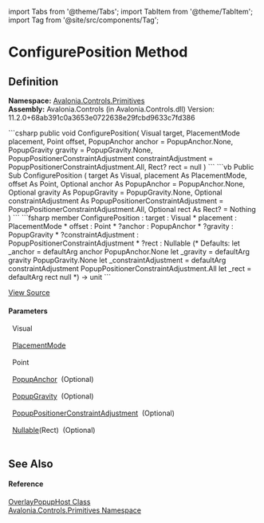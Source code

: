 import Tabs from '@theme/Tabs'; 
import TabItem from '@theme/TabItem'; 
import Tag from '@site/src/components/Tag'; 

# ConfigurePosition Method




## Definition
**Namespace:** <a href="N_Avalonia_Controls_Primitives">Avalonia.Controls.Primitives</a>  
**Assembly:** Avalonia.Controls (in Avalonia.Controls.dll) Version: 11.2.0+68ab391c0a3653e0722638e29fcbd9633c7fd386

<Tabs groupId="api-code-preview">
<TabItem value="csharp" label="C#">
```csharp
public void ConfigurePosition(
	Visual target,
	PlacementMode placement,
	Point offset,
	PopupAnchor anchor = PopupAnchor.None,
	PopupGravity gravity = PopupGravity.None,
	PopupPositionerConstraintAdjustment constraintAdjustment = PopupPositionerConstraintAdjustment.All,
	Rect? rect = null
)
```
</TabItem>
<TabItem value="vb" label="VB">
```vb
Public Sub ConfigurePosition ( 
	target As Visual,
	placement As PlacementMode,
	offset As Point,
	Optional anchor As PopupAnchor = PopupAnchor.None,
	Optional gravity As PopupGravity = PopupGravity.None,
	Optional constraintAdjustment As PopupPositionerConstraintAdjustment = PopupPositionerConstraintAdjustment.All,
	Optional rect As Rect? = Nothing
)
```
</TabItem>
<TabItem value="fsharp" label="F#">
```fsharp
member ConfigurePosition : 
        target : Visual * 
        placement : PlacementMode * 
        offset : Point * 
        ?anchor : PopupAnchor * 
        ?gravity : PopupGravity * 
        ?constraintAdjustment : PopupPositionerConstraintAdjustment * 
        ?rect : Nullable<Rect> 
(* Defaults:
        let _anchor = defaultArg anchor PopupAnchor.None
        let _gravity = defaultArg gravity PopupGravity.None
        let _constraintAdjustment = defaultArg constraintAdjustment PopupPositionerConstraintAdjustment.All
        let _rect = defaultArg rect null
*)
-> unit 
```
</TabItem>
</Tabs>



<a href="https://github.com/AvaloniaUI/Avalonia/tree/master/srcAvalonia.Controls/Primitives/OverlayPopupHost.cs#L129" title="View the source code">View Source</a>



#### Parameters
<dl><dt>  Visual</dt><dd> </dd><dt>  <a href="T_Avalonia_Controls_PlacementMode">PlacementMode</a></dt><dd> </dd><dt>  Point</dt><dd> </dd><dt>  <a href="T_Avalonia_Controls_Primitives_PopupPositioning_PopupAnchor">PopupAnchor</a>  (Optional)</dt><dd> </dd><dt>  <a href="T_Avalonia_Controls_Primitives_PopupPositioning_PopupGravity">PopupGravity</a>  (Optional)</dt><dd> </dd><dt>  <a href="T_Avalonia_Controls_Primitives_PopupPositioning_PopupPositionerConstraintAdjustment">PopupPositionerConstraintAdjustment</a>  (Optional)</dt><dd> </dd><dt>  <a href="https://learn.microsoft.com/dotnet/api/system.nullable-1" target="_blank" rel="noopener noreferrer">Nullable</a>(Rect)  (Optional)</dt><dd> </dd></dl>

## See Also


#### Reference
<a href="T_Avalonia_Controls_Primitives_OverlayPopupHost">OverlayPopupHost Class</a>  
<a href="N_Avalonia_Controls_Primitives">Avalonia.Controls.Primitives Namespace</a>  
